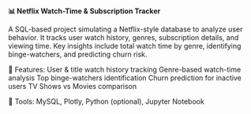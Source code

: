 **📊 Netflix Watch-Time & Subscription Tracker**

A SQL-based project simulating a Netflix-style database to analyze user behavior. It tracks user watch history, genres, subscription details, and viewing time. Key insights include total watch time by genre, identifying binge-watchers, and predicting churn risk.

🔧 Features:
User & title watch history tracking
Genre-based watch-time analysis
Top binge-watchers identification
Churn prediction for inactive users
TV Shows vs Movies comparison

📂 Tools: MySQL, Plotly, Python (optional), Jupyter Notebook
